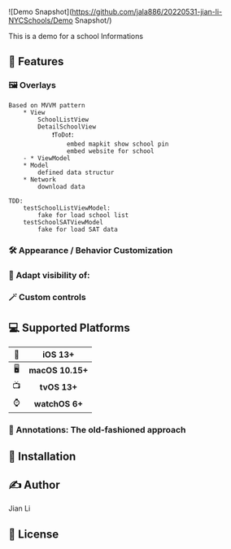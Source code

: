 ![Demo Snapshot](https://github.com/jala886/20220531-jian-li-NYCSchools/Demo Snapshot/)

This is  a demo for a school Informations 


## 🚀 Features

### 🖼 Overlays
```
Based on MVVM pattern
    * View
        SchoolListView
        DetailSchoolView
            ❗️ToDo❗️:
                embed mapkit show school pin
                embed website for school
    - * ViewModel
    * Model
        defined data structur
    * Network
        download data

TDD:
    testSchoolListViewModel:
        fake for load school list
    testSchoolSATViewModel
        fake for load SAT data
```
### 🛠 Appearance / Behavior Customization

### 👀 Adapt visibility of:


### 🪄 Custom controls


## 💻 Supported Platforms

| 📱 | iOS 13+ |
| :-: | :-: |
| 🖥 | **macOS 10.15+** | 
| 📺 | **tvOS 13+** |
| ⌚️ | **watchOS 6+** |



### 📌 Annotations: The old-fashioned approach



## 🔩 Installation


## ✍️ Author

Jian Li

## 📄 License

